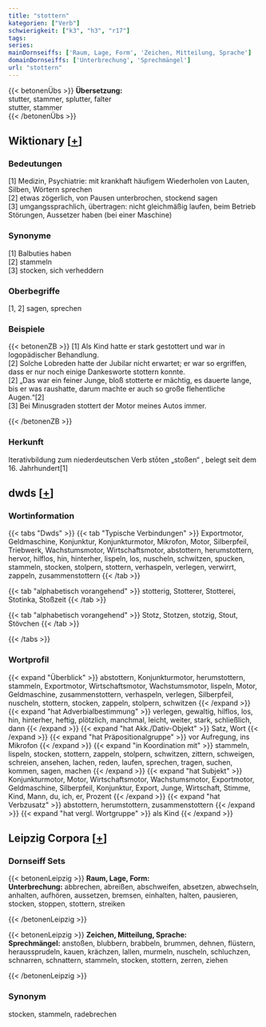 ```yaml
---
title: "stottern"
kategorien: ["Verb"]
schwierigkeit: ["k3", "h3", "r17"]
tags:
series:
mainDornseiffs: ['Raum, Lage, Form', 'Zeichen, Mitteilung, Sprache']
domainDornseiffs: ['Unterbrechung', 'Sprechmängel']
url: "stottern"
---
```


{{< betonenÜbs >}}
**Übersetzung:**  
stutter, stammer, splutter, falter  
stutter, stammer  
{{< /betonenÜbs >}}

## Wiktionary [[+](https://de.wiktionary.org/wiki/stottern)]

### Bedeutungen
[1] Medizin, Psychiatrie: mit krankhaft häufigem Wiederholen von Lauten, Silben, Wörtern sprechen  
[2] etwas zögerlich, von Pausen unterbrochen, stockend sagen  
[3] umgangssprachlich, übertragen: nicht gleichmäßig laufen, beim Betrieb Störungen, Aussetzer haben (bei einer Maschine)  

### Synonyme
[1] Balbuties haben  
[2] stammeln  
[3] stocken, sich verheddern  

### Oberbegriffe
[1, 2] sagen, sprechen  

### Beispiele
{{< betonenZB >}}
[1] Als Kind hatte er stark gestottert  und war in logopädischer Behandlung.  
[2] Solche Lobreden hatte der Jubilar nicht erwartet; er war so ergriffen, dass er nur noch einige Dankesworte stottern konnte.  
[2] „Das war ein feiner Junge, bloß stotterte er mächtig, es dauerte lange, bis er was raushatte, darum machte er auch so große flehentliche Augen.“[2]  
[3] Bei Minusgraden stottert der Motor meines Autos immer.  

{{< /betonenZB >}}
### Herkunft
Iterativbildung zum niederdeutschen Verb stōten „stoßen“ , belegt seit dem 16. Jahrhundert[1]  



## dwds [[+](https://www.dwds.de/wb/stottern)]

### Wortinformation
{{< tabs "Dwds" >}}
{{< tab "Typische Verbindungen" >}}
Exportmotor, Geldmaschine, Konjunktur, Konjunkturmotor, Mikrofon, Motor, Silberpfeil, Triebwerk, Wachstumsmotor, Wirtschaftsmotor, abstottern, herumstottern, hervor, hilflos, hin, hinterher, lispeln, los, nuscheln, schwitzen, spucken, stammeln, stocken, stolpern, stottern, verhaspeln, verlegen, verwirrt, zappeln, zusammenstottern
{{< /tab >}}

{{< tab "alphabetisch vorangehend" >}}
stotterig, Stotterer, Stotterei, Stotinka, Stoßzeit
{{< /tab >}}

{{< tab "alphabetisch vorangehend" >}}
Stotz, Stotzen, stotzig, Stout, Stövchen
{{< /tab >}}

{{< /tabs >}}

### Wortprofil
{{< expand "Überblick" >}} abstottern, Konjunkturmotor, herumstottern, stammeln, Exportmotor, Wirtschaftsmotor, Wachstumsmotor, lispeln, Motor, Geldmaschine, zusammenstottern, verhaspeln, verlegen, Silberpfeil, nuscheln, stottern, stocken, zappeln, stolpern, schwitzen {{< /expand >}}
{{< expand "hat Adverbialbestimmung" >}} verlegen, gewaltig, hilflos, los, hin, hinterher, heftig, plötzlich, manchmal, leicht, weiter, stark, schließlich, dann {{< /expand >}}
{{< expand "hat Akk./Dativ-Objekt" >}} Satz, Wort {{< /expand >}}
{{< expand "hat Präpositionalgruppe" >}} vor Aufregung, ins Mikrofon {{< /expand >}}
{{< expand "in Koordination mit" >}} stammeln, lispeln, stocken, stottern, zappeln, stolpern, schwitzen, zittern, schweigen, schreien, ansehen, lachen, reden, laufen, sprechen, tragen, suchen, kommen, sagen, machen {{< /expand >}}
{{< expand "hat Subjekt" >}} Konjunkturmotor, Motor, Wirtschaftsmotor, Wachstumsmotor, Exportmotor, Geldmaschine, Silberpfeil, Konjunktur, Export, Junge, Wirtschaft, Stimme, Kind, Mann, du, ich, er, Prozent {{< /expand >}}
{{< expand "hat Verbzusatz" >}} abstottern, herumstottern, zusammenstottern {{< /expand >}}
{{< expand "hat vergl. Wortgruppe" >}} als Kind {{< /expand >}}

## Leipzig Corpora [[+](https://corpora.uni-leipzig.de/en/res?word=stottern&corpusId=deu_newscrawl-public_2018)]

### Dornseiff Sets
{{< betonenLeipzig >}}
**Raum, Lage, Form:**  
**Unterbrechung:** abbrechen, abreißen, abschweifen, absetzen, abwechseln, anhalten, aufhören, aussetzen, bremsen, einhalten, halten, pausieren, stocken, stoppen, stottern, streiken  

{{< /betonenLeipzig >}}


{{< betonenLeipzig >}}
**Zeichen, Mitteilung, Sprache:**  
**Sprechmängel:** anstoßen, blubbern, brabbeln, brummen, dehnen, flüstern, heraussprudeln, kauen, krächzen, lallen, murmeln, nuscheln, schluchzen, schnarren, schnattern, stammeln, stocken, stottern, zerren, ziehen  

{{< /betonenLeipzig >}}

### Synonym
stocken, stammeln, radebrechen

